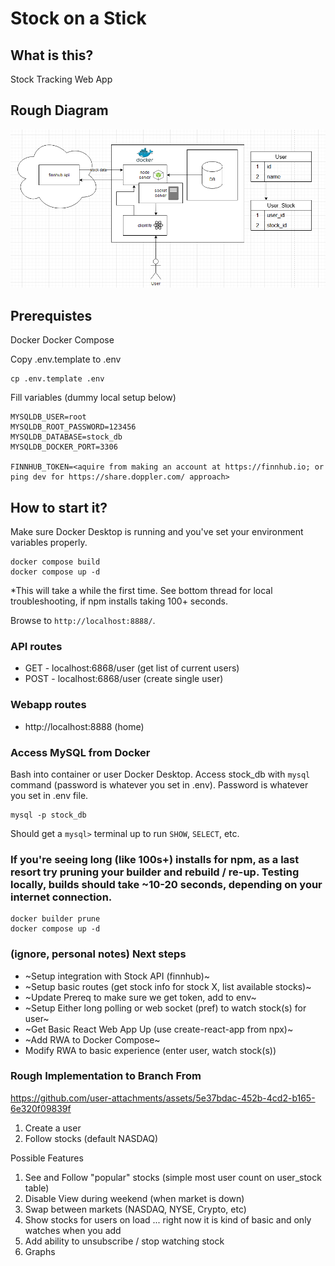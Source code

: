 # Stock on a Stick

## What is this?

Stock Tracking Web App

## Rough Diagram
![Diagram](./resources/Screenshot%202024-12-02%20112436.png)

## Prerequistes 

Docker
Docker Compose

Copy .env.template to .env
```
cp .env.template .env
```

Fill variables (dummy local setup below)
```
MYSQLDB_USER=root
MYSQLDB_ROOT_PASSWORD=123456
MYSQLDB_DATABASE=stock_db
MYSQLDB_DOCKER_PORT=3306

FINNHUB_TOKEN=<aquire from making an account at https://finnhub.io; or ping dev for https://share.doppler.com/ approach>
```

## How to start it? 

Make sure Docker Desktop is running and you've set your environment variables properly.

```
docker compose build
docker compose up -d
```
*This will take a while the first time. See bottom thread for local troubleshooting, if npm installs taking 100+ seconds.

Browse to `http://localhost:8888/`.

### API routes
- GET - localhost:6868/user (get list of current users)
- POST - localhost:6868/user (create single user)

### Webapp routes
- http://localhost:8888 (home)

### Access MySQL from Docker
Bash into container or user Docker Desktop. Access stock_db with `mysql` command (password is whatever you set in .env). Password is whatever you set in .env file.

```
mysql -p stock_db
```

Should get a `mysql>` terminal up to run `SHOW`, `SELECT`, etc.


### If you're seeing long (like 100s+) installs for npm, as a last resort try pruning your builder and rebuild / re-up. Testing locally, builds should take ~10-20 seconds, depending on your internet connection. 
```
docker builder prune
docker compose up -d
```

### (ignore, personal notes) Next steps
- ~Setup integration with Stock API (finnhub)~
- ~Setup basic routes (get stock info for stock X, list available stocks)~
- ~Update Prereq to make sure we get token, add to env~
- ~Setup Either long polling or web socket (pref) to watch stock(s) for user~
- ~Get Basic React Web App Up (use create-react-app from npx)~
- ~Add RWA to Docker Compose~
- Modify RWA to basic experience (enter user, watch stock(s))

### Rough Implementation to Branch From
https://github.com/user-attachments/assets/5e37bdac-452b-4cd2-b165-6e320f09839f

1. Create a user
2. Follow stocks (default NASDAQ)

Possible Features
1. See and Follow "popular" stocks (simple most user count on user_stock table)
2. Disable View during weekend (when market is down)
3. Swap between markets (NASDAQ, NYSE, Crypto, etc)
4. Show stocks for users on load ... right now it is kind of basic and only watches when you add
5. Add ability to unsubscribe / stop watching stock 
6. Graphs